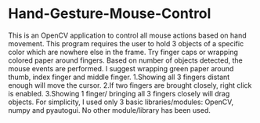 # Hand-Gesture-Mouse-Control
This is an OpenCV application to control all mouse actions based on hand movement. 
This program requires the user to hold 3 objects of a specific color which are nowhere else in the frame. Try finger caps or wrapping colored
paper around fingers. Based on number of objects detected, the mouse events are performed. I suggest wrapping green paper around thumb, index finger and middle finger.
1.Showing all 3 fingers distant enough will move the cursor.
2.If two fingers are brought closely, right click is enabled.
3.Showing 1 finger/ bringing all 3 fingers closely will drag objects.
For simplicity, I used only 3 basic libraries/modules: OpenCV, numpy and pyautogui. No other module/library has been used.
